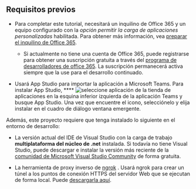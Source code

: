 ## <a name="prerequisites"></a>Requisitos previos

- Para completar este tutorial, necesitará un inquilino de Office 365 y un equipo configurado con la *opción permitir la carga de aplicaciones personalizadas* habilitada. Para obtener más información, vea [preparar el inquilino de Office 365](~/concepts/build-and-test/prepare-your-o365-tenant.md).
  - Si actualmente no tiene una cuenta de Office 365, puede registrarse para obtener una suscripción gratuita a través del [programa de desarrolladores de office 365](/OfficeDev/office-dev-program-docs/docs/office-365-developer-program). La suscripción permanecerá activa siempre que la use para el desarrollo continuado.

- Usará App Studio para importar la aplicación a Microsoft Teams. Para instalar App Studio, **** ![seleccione aplicación](~/assets/images/tab-images/storeApp.png) de la tienda de aplicaciones en la esquina inferior izquierda de la aplicación Teams y busque App Studio. Una vez que encuentre el icono, selecciónelo y elija instalar en el cuadro de diálogo ventana emergente.

Además, este proyecto requiere que tenga instalado lo siguiente en el entorno de desarrollo:

- La versión actual del IDE de Visual Studio con la carga de trabajo **multiplataforma del núcleo de .net** instalada. Si todavía no tiene Visual Studio, puede descargar e instalar la versión más reciente de la [comunidad de Microsoft Visual Studio Community](https://visualstudio.microsoft.com/downloads) de forma gratuita.

- La herramienta de proxy inverso de [ngrok](https://ngrok.com) . Usará ngrok para crear un túnel a los puntos de conexión HTTPS del servidor Web que se ejecutan de forma local. Puede [descargarla aquí](https://ngrok.com/download).
